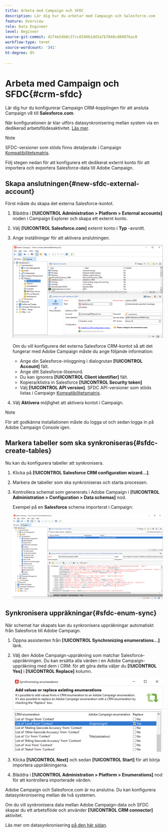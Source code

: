 ```yaml
---
title: Arbeta med Campaign och SFDC
description: Lär dig hur du arbetar med Campaign och Salesforce.com
feature: Overview
role: Data Engineer
level: Beginner
source-git-commit: d2f4e54b0c37cc019061dd3a7b7048cd80876ac0
workflow-type: tm+mt
source-wordcount: '341'
ht-degree: 0%

---
```


# Arbeta med Campaign och SFDC{#crm-sfdc}

Lär dig hur du konfigurerar Campaign CRM-kopplingen för att ansluta Campaign v8 till **Salesforce.com**.

När konfigurationen är klar utförs datasynkronisering mellan system via en dedikerad arbetsflödesaktivitet. [Läs mer](crm-data-sync.md).

>[!NOTE]
>
>SFDC-versioner som stöds finns detaljerade i Campaign [Kompatibilitetsmatris](../start/compatibility-matrix.md).


Följ stegen nedan för att konfigurera ett dedikerat externt konto för att importera och exportera Salesforce-data till Adobe Campaign.

## Skapa anslutningen{#new-sfdc-external-account}

Först måste du skapa det externa Salesforce-kontot.

1. Bläddra i **[!UICONTROL Administration > Platform > External accounts]** noden i Campaign Explorer och skapa ett externt konto.
1. Välj **[!UICONTROL Salesforce.com]** externt konto i **Typ** -avsnitt.
1. Ange inställningar för att aktivera anslutningen.

   ![](assets/sfdc-external-account.png)

   Om du vill konfigurera det externa Salesforce CRM-kontot så att det fungerar med Adobe Campaign måste du ange följande information:

   * Ange din Salesforce-inloggning i dialogrutan **[!UICONTROL Account]** fält.
   * Ange ditt Salesforce-lösenord.
   * Du kan ignorera **[!UICONTROL Client identifier]** fält.
   * Kopiera/klistra in Salesforce **[!UICONTROL Security token]**
   * Välj **[!UICONTROL API version]**. SFDC API-versioner som stöds listas i Campaign [Kompatibilitetsmatris](../start/compatibility-matrix.md).

1. Välj **Aktivera** möjlighet att aktivera kontot i Campaign.

>[!NOTE]
>
>För att godkänna installationen måste du logga ut och sedan logga in på Adobe Campaign Console igen.

## Markera tabeller som ska synkroniseras{#sfdc-create-tables}

Nu kan du konfigurera tabeller att synkronisera.

1. Klicka på **[!UICONTROL Salesforce CRM configuration wizard...]**.
1. Markera de tabeller som ska synkroniseras och starta processen.
1. Kontrollera schemat som genererats i Adobe Campaign i **[!UICONTROL Administration > Configuration > Data schemas]** nod.

   Exempel på en **Salesforce** schema importerat i Campaign:

   ![](assets/sfdc-schemas.png)

## Synkronisera uppräkningar{#sfdc-enum-sync}

När schemat har skapats kan du synkronisera uppräkningar automatiskt från Salesforce till Adobe Campaign.

1. Öppna assistenten från  **[!UICONTROL Synchronizing enumerations...]** länk.
1. Välj den Adobe Campaign-uppräkning som matchar Salesforce-uppräkningen.
Du kan ersätta alla värden i en Adobe Campaign-uppräkning med dem i CRM: för att göra detta väljer du **[!UICONTROL Yes]** i **[!UICONTROL Replace]** kolumn.

   ![](assets/sfdc-enum.png)

1. Klicka **[!UICONTROL Next]** och sedan **[!UICONTROL Start]** för att börja importera uppräkningarna.

1. Bläddra i **[!UICONTROL Administration > Platform > Enumerations]** nod för att kontrollera importerade värden.


Adobe Campaign och Salesforce.com är nu anslutna. Du kan konfigurera datasynkronisering mellan de två systemen.

Om du vill synkronisera data mellan Adobe Campaign-data och SFDC skapar du ett arbetsflöde och använder **[!UICONTROL CRM connector]** aktivitet.

Läs mer om datasynkronisering [på den här sidan](crm-data-sync.md).

